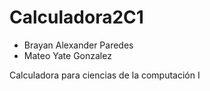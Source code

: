 # Calculadora2C1

* Brayan Alexander Paredes
* Mateo Yate Gonzalez

Calculadora para ciencias de la computación I
